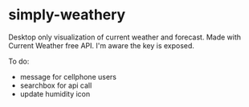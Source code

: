 # simply-weathery

Desktop only visualization of current weather and forecast.
Made with Current Weather free API.
I'm aware the key is exposed.

To do:
- message for cellphone users
- searchbox for api call
- update humidity icon